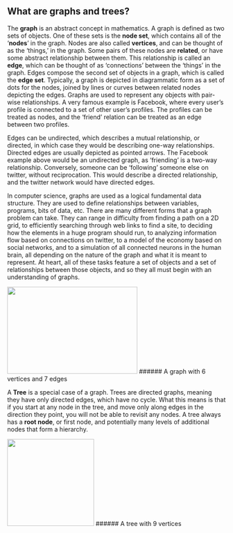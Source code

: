 ## What are graphs and trees?

The **graph** is an abstract concept in mathematics. A graph is defined as two sets of objects. One of these sets is the **node set**, which contains all of the ‘**nodes**’ in the graph. Nodes are also called **vertices**, and can be thought of as the ‘things,’ in the graph. Some pairs of these nodes are **related**, or have some abstract relationship between them. This relationship is called an **edge**, which can be thought of as ‘connections’ between the ‘things’ in the graph. Edges compose the second set of objects in a graph, which is called the **edge set**. Typically, a graph is depicted in diagrammatic form as a set of dots for the nodes, joined by lines or curves between related nodes depicting the edges. Graphs are used to represent any objects with pair-wise relationships. A very famous example is Facebook, where every user’s profile is connected to a set of other user’s profiles. The profiles can be treated as nodes, and the ‘friend’ relation can be treated as an edge between two profiles.


Edges can be undirected, which describes a mutual relationship, or directed, in which case they would be describing one-way relationships. Directed edges are usually depicted as pointed arrows. The Facebook example above would be an undirected graph, as ‘friending’ is a two-way relationship. Conversely, someone can be ‘following’ someone else on twitter, without reciprocation. This would describe a directed relationship, and the twitter network would have directed edges. 


In computer science, graphs are used as a logical fundamental data structure. They are used to define relationships between variables, programs, bits of data, etc. There are many different forms that a graph problem can take. They can range in difficulty from finding a path on a 2D grid, to efficiently searching through web links to find a site, to deciding how the elements in a huge program should run, to analyzing information flow based on connections on twitter, to a model of the economy based on social networks, and to a simulation of all connected neurons in the human brain, all depending on the nature of the graph and what it is meant to represent. At heart, all of these tasks feature a set of objects and a set of relationships between those objects, and so they all must begin with an understanding of graphs. 


<img src="/assets/image11.png" width="300" height="200" />
###### A graph with 6 vertices and 7 edges


A **Tree** is a special case of a graph. Trees are directed graphs, meaning they have only directed edges, which have no cycle. What this means is that if you start at any node in the tree, and move only along edges in the direction they point, you will not be able to revisit any nodes. A tree always has a **root node**, or first node, and potentially many levels of additional nodes that form a hierarchy.


<img src="/assets/image05.png" width="200" height="200" />
###### A tree with 9 vertices
